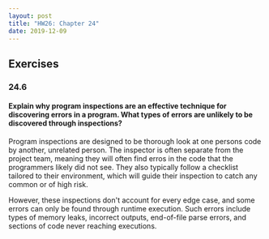 ```yaml
---
layout: post
title: "HW26: Chapter 24"
date: 2019-12-09
---
```


## Exercises

### 24.6
#### Explain why program inspections are an effective technique for discovering errors in a program. What types of errors are unlikely to be discovered through inspections?

Program inspections are designed to be thorough look at one persons code by another, unrelated person. The inspector is often separate from the project team, meaning they will often find erros in the code that the programmers likely did not see. They also typically follow a checklist tailored to their environment, which will guide their inspection to catch any common or of high risk.

However, these inspections don't account for every edge case, and some errors can only be found through runtime execution. Such errors include types of memory leaks, incorrect outputs, end-of-file parse errors, and sections of code never reaching executions.